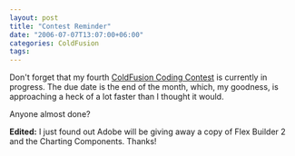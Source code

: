 ```yaml
---
layout: post
title: "Contest Reminder"
date: "2006-07-07T13:07:00+06:00"
categories: ColdFusion 
tags: 
---
```


Don't forget that my fourth <a href="http://ray.camdenfamily.com/index.cfm/2006/6/11/Advanced-ColdFusion-Contest-Announced">ColdFusion Coding Contest</a> is currently in progress. The due date is the end of the month, which, my goodness, is approaching a heck of a lot faster than I thought it would. 

Anyone almost done?

<b>Edited:</b> I just found out Adobe will be giving away a copy of Flex Builder 2 and the Charting Components. Thanks!